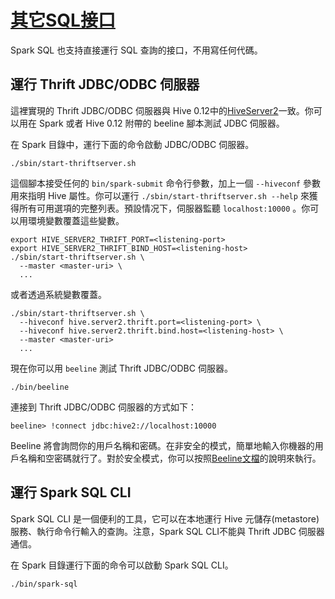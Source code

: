 # [其它SQL接口](https://spark.apache.org/docs/latest/sql-programming-guide.html#other-sql-interfaces)

Spark SQL 也支持直接運行 SQL 查詢的接口，不用寫任何代碼。

## 運行 Thrift JDBC/ODBC 伺服器

這裡實現的 Thrift JDBC/ODBC 伺服器與 Hive 0.12中的[HiveServer2](https://cwiki.apache.org/confluence/display/Hive/Setting+Up+HiveServer2)一致。你可以用在 Spark 
或者 Hive 0.12 附帶的 beeline 腳本測試 JDBC 伺服器。

在 Spark 目錄中，運行下面的命令啟動 JDBC/ODBC 伺服器。

```shell
./sbin/start-thriftserver.sh
```

這個腳本接受任何的 `bin/spark-submit` 命令行參數，加上一個 `--hiveconf` 參數用來指明 Hive 屬性。你可以運行 `./sbin/start-thriftserver.sh --help` 來獲得所有可用選項的完整列表。預設情况下，伺服器監聽 `localhost:10000` 。你可以用環境變數覆蓋這些變數。

```shell
export HIVE_SERVER2_THRIFT_PORT=<listening-port>
export HIVE_SERVER2_THRIFT_BIND_HOST=<listening-host>
./sbin/start-thriftserver.sh \
  --master <master-uri> \
  ...
```
或者透過系統變數覆蓋。

```shell
./sbin/start-thriftserver.sh \
  --hiveconf hive.server2.thrift.port=<listening-port> \
  --hiveconf hive.server2.thrift.bind.host=<listening-host> \
  --master <master-uri>
  ...
```
現在你可以用 `beeline` 測試 Thrift JDBC/ODBC 伺服器。

```shell
./bin/beeline
```

連接到 Thrift JDBC/ODBC 伺服器的方式如下：

```shell
beeline> !connect jdbc:hive2://localhost:10000
```

Beeline 將會詢問你的用戶名稱和密碼。在非安全的模式，簡單地輸入你機器的用戶名稱和空密碼就行了。對於安全模式，你可以按照[Beeline文檔](https://cwiki.apache.org/confluence/display/Hive/HiveServer2+Clients)的說明來執行。

## 運行 Spark SQL CLI

Spark SQL CLI 是一個便利的工具，它可以在本地運行 Hive 元儲存(metastore)服務、執行命令行輸入的查詢。注意，Spark SQL CLI不能與 Thrift JDBC 伺服器通信。

在 Spark 目錄運行下面的命令可以啟動 Spark SQL CLI。

```shell
./bin/spark-sql
```

